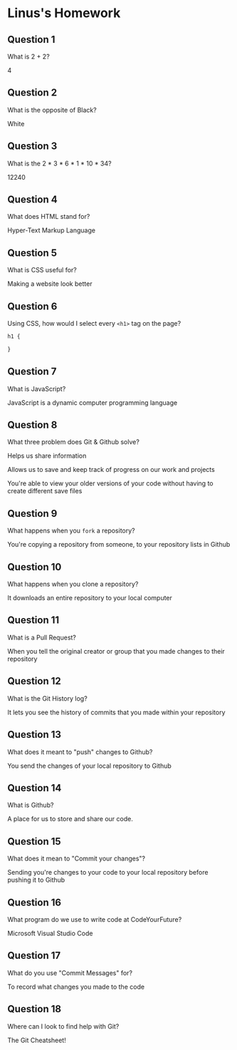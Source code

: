 # Linus's Homework

## Question 1

What is 2 + 2?

4

## Question 2

What is the opposite of Black?

White

## Question 3

What is the  2 * 3 * 6 * 1 * 10 * 34?

12240

## Question 4 

What does HTML stand for?

Hyper-Text Markup Language

## Question 5

What is CSS useful for?

Making a website look better

## Question 6

Using CSS, how would I select every `<h1>` tag on the page?

```css
h1 {

}
```

## Question 7

What is JavaScript?

JavaScript is a dynamic computer programming language

## Question 8

What three problem does Git & Github solve?

Helps us share information

Allows us to save and keep track of progress on our work and projects

You're able to view your older versions of your code without having to create different save files 

## Question 9

What happens when you `fork` a repository?

You're copying a repository from someone, to your repository lists in Github

## Question 10 

What happens when you clone a repository?

It downloads an entire repository to your local computer

## Question 11

What is a Pull Request?

When you tell the original creator or group that you made changes to their repository

## Question 12

What is the Git History log?

It lets you see the history of commits that you made within your repository

## Question 13

What does it meant to "push" changes to Github?

You send the changes of your local repository to Github

## Question 14

What is Github?

A place for us to store and share our code.

## Question 15

What does it mean to "Commit your changes"?

Sending you're changes to your code to your local repository before pushing it to Github

## Question 16

What program do we use to write code at CodeYourFuture?

Microsoft Visual Studio Code

## Question 17

What do you use "Commit Messages" for?

To record what changes you made to the code

## Question 18

Where can I look to find help with Git?

The Git Cheatsheet!
